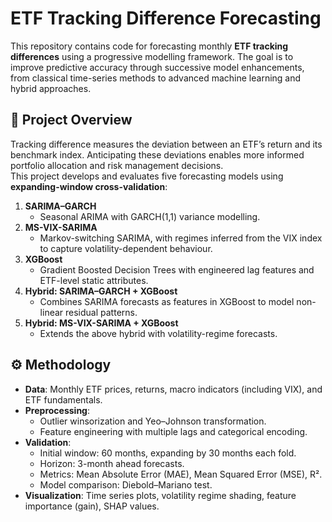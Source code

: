 # ETF Tracking Difference Forecasting

This repository contains code for forecasting monthly **ETF tracking differences** using a progressive modelling framework. The goal is to improve predictive accuracy through successive model enhancements, from classical time-series methods to advanced machine learning and hybrid approaches.

## 📌 Project Overview
Tracking difference measures the deviation between an ETF’s return and its benchmark index. Anticipating these deviations enables more informed portfolio allocation and risk management decisions.  
This project develops and evaluates five forecasting models using **expanding-window cross-validation**:

1. **SARIMA–GARCH**  
   - Seasonal ARIMA with GARCH(1,1) variance modelling.
2. **MS-VIX-SARIMA**  
   - Markov-switching SARIMA, with regimes inferred from the VIX index to capture volatility-dependent behaviour.
3. **XGBoost**  
   - Gradient Boosted Decision Trees with engineered lag features and ETF-level static attributes.
4. **Hybrid: SARIMA–GARCH + XGBoost**  
   - Combines SARIMA forecasts as features in XGBoost to model non-linear residual patterns.
5. **Hybrid: MS-VIX-SARIMA + XGBoost**  
   - Extends the above hybrid with volatility-regime forecasts.

## ⚙️ Methodology
- **Data**: Monthly ETF prices, returns, macro indicators (including VIX), and ETF fundamentals.  
- **Preprocessing**:  
  - Outlier winsorization and Yeo–Johnson transformation.  
  - Feature engineering with multiple lags and categorical encoding.  
- **Validation**:  
  - Initial window: 60 months, expanding by 30 months each fold.  
  - Horizon: 3-month ahead forecasts.  
  - Metrics: Mean Absolute Error (MAE), Mean Squared Error (MSE), R².  
  - Model comparison: Diebold–Mariano test.  
- **Visualization**: Time series plots, volatility regime shading, feature importance (gain), SHAP values.
